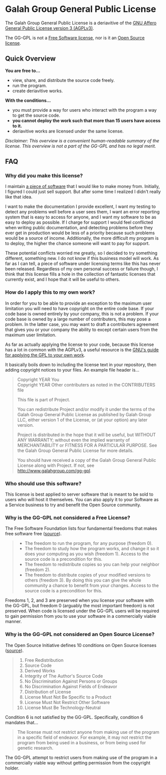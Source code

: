 # Galah Group General Public License

The Galah Group General Public License is a deriavitive of the [GNU Affero General Public License version 3 (AGPLv3)](http://www.gnu.org/licenses/agpl.html).

The GG-GPL is not a [Free Software license](#why-is-the-gg-gpl-not-considered-a-free-license), nor is it an [Open Source license](#why-is-the-gg-gpl-not-considered-an-open-source-license).

## Quick Overview

**You are free to...**

 * view, share, and distribute the source code freely.
 * run the program.
 * create deriavitive works.

**With the conditions...**

 * you must provide a way for users who interact with the program a way to get the source code.
 * **you cannot deploy the work such that more than 15 users have access to it.**
 * deriavitive works are licensed under the same license.

*Disclaimer: This overview is a convenient human-readable summary of the license. This overview is not a part of the GG-GPL and has no legal merit.*

## FAQ

### Why did you make this license?

I maintain [a piece of software](https://github.com/galah-group/galah) that I would like to make money from. Initially, I figured I could just sell support. But after some time I realized I didn't really like that idea.

I want to make the documentation I provide excellent, I want my testing to detect any problems well before a user sees them, I want an error reporting system that is easy to access for anyone, and I want my software to be as easy to deploy as possible. If I charge for support I would feel conflicted when writing public documentation, and detecting problems before they ever get in production would be less of a priority because such problems would be a source of income. Additionally, the more difficult my program is to deploy, the higher the chance someone will want to pay for support.

These potential conflicts worried me greatly, so I decided to try something different, something new. I do not know if this business model will work. As far as I can tell, a piece of software under licensing terms like this has never been released. Regardless of my own personal success or failure though, I think that this license fills a hole in the collection of fantastic licenses that currently exist, and I hope that it will be useful to others.

### How do I apply this to my own work?

In order for you to be able to provide an exception to the maximum user limitation you will need to have copyright on the entire code base. If your code base is owned entirely by your company, this is not a problem. If your code base is owned by a large number of contributers, this may pose a problem. In the latter case, you may want to draft a contributers agreement that gives you or your company the ability to except certain users from the maximum user limitation.

As far as actually applying the license to your code, because this license has a lot in common with the AGPLv3, a useful resource is the [GNU's guide for applying the GPL to your own work](http://www.gnu.org/licenses/gpl-howto.html).

It basically boils down to including the license text in your repository, then adding copyright notices to your files. An example file header is...

> Copyright YEAR You  
> Copyright YEAR Other contributers as noted in the CONTRIBUTERS file
>
> This file is part of Project.
>
> You can redistribute Project and/or modify it under the terms of the Galah Group General Public License as published by Galah Group LLC, either version 1 of the License, or (at your option) any later version.
>
> Project is distributed in the hope that it will be useful, but WITHOUT ANY WARRANTY; without even the implied warranty of MERCHANTABILITY or FITNESS FOR A PARTICULAR PURPOSE.  See the Galah Group General Public License for more details.
>
> You should have received a copy of the Galah Group General Public License along with Project.  If not, see <http://www.galahgroup.com/gg-gpl>.

### Who should use this software?

This license is best applied to server software that is meant to be sold to users who will host it themselves. You can also apply it to your Software as a Service business to try and benefit the Open Source community.

### Why is the GG-GPL not considered a Free License?

The Free Software Foundation lists four fundamental freedoms that makes free software free ([source](http://www.gnu.org/philosophy/free-sw.html)).

 > * The freedom to run the program, for any purpose (freedom 0).
 > * The freedom to study how the program works, and change it so it does your computing as you wish (freedom 1). Access to the source code is a precondition for this.
 > * The freedom to redistribute copies so you can help your neighbor (freedom 2).
 > * The freedom to distribute copies of your modified versions to others (freedom 3). By doing this you can give the whole community a chance to benefit from your changes. Access to the source code is a precondition for this.

Freedoms 1, 2, and 3 are preserved when you license your software with the GG-GPL, but freedom 0 (arguably the most important freedom) is not preserved. When code is licensed under the GG-GPL users will be required to gain permission from you to use your software in a commercially viable manner.

### Why is the GG-GPL not considered an Open Source License?

The Open Source Initiative defines 10 conditions on Open Source licenses ([source](http://opensource.org/osd)).

 > 1. Free Redistribution
 > 2. Source Code
 > 3. Derived Works
 > 4. Integrity of The Author's Source Code
 > 5. No Discrimination Against Persons or Groups
 > 6. No Discrimination Against Fields of Endeavor
 > 7. Distribution of License
 > 8. License Must Not Be Specific to a Product
 > 9. License Must Not Restrict Other Software
 > 10. License Must Be Technology-Neutral

Condition 6 is not satisfied by the GG-GPL. Specifically, condition 6 mandates that...

 > The license must not restrict anyone from making use of the program in a specific field of endeavor. For example, it may not restrict the program from being used in a business, or from being used for genetic research.

The GG-GPL attempt to restrict users from making use of the program in a commercially viable way without getting permission from the copyright holder.
